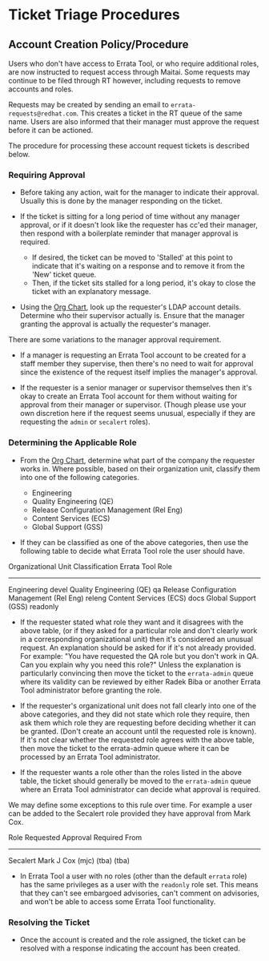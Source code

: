 Ticket Triage Procedures
========================

Account Creation Policy/Procedure
---------------------------------

Users who don't have access to Errata Tool, or who require additional roles, are
now instructed to request access through Maitai. Some requests may continue to
be filed through RT however, including requests to remove accounts and roles.

Requests may be created by sending an email to `errata-requests@redhat.com`.
This creates a ticket in the RT queue of the same name. Users are also informed
that their manager must approve the request before it can be actioned.

The procedure for processing these account request tickets is described below.

### Requiring Approval

- Before taking any action, wait for the manager to indicate their approval.
  Usually this is done by the manager responding on the ticket.

- If the ticket is sitting for a long period of time without any manager approval,
  or if it doesn't look like the requester has cc'ed their manager, then
  respond with a boilerplate reminder that manager approval is required.
    - If desired, the ticket can be moved to 'Stalled' at this point to indicate
      that it's waiting on a response and to remove it from the 'New' ticket queue.
    - Then, if the ticket sits stalled for a long period, it's okay to close the
      ticket with an explanatory message.

- Using the [Org Chart](https://people.engineering.redhat.com/), look up the
  requester's LDAP account details. Determine who their supervisor actually
  is. Ensure that the manager granting the approval is actually the
  requester's manager.

There are some variations to the manager approval requirement.

- If a manager is requesting an Errata Tool account to be created for a staff
  member they supervise, then there's no need to wait for approval since the
  existence of the request itself implies the manager's approval.

- If the requester is a senior manager or supervisor themselves then it's okay
  to create an Errata Tool account for them without waiting for approval from
  their manager or supervisor. (Though please use your own discretion here if
  the request seems unusual, especially if they are requesting the `admin` or
  `secalert` roles).

### Determining the Applicable Role

- From the [Org Chart](https://people.engineering.redhat.com/), determine what
  part of the company the requester works in. Where possible, based on their
  organization unit, classify them into one of the following categories.
    - Engineering
    - Quality Engineering (QE)
    - Release Configuration Management (Rel Eng)
    - Content Services (ECS)
    - Global Support (GSS)

- If they can be classified as one of the above categories, then use the
  following table to decide what Errata Tool role the user should have.

Organizational Unit Classification         Errata Tool Role
----------------------------------         ----------------
Engineering                                devel
Quality Engineering (QE)                   qa
Release Configuration Management (Rel Eng) releng
Content Services (ECS)                     docs
Global Support (GSS)                       readonly

- If the requester stated what role they want and it disagrees with the above
  table, (or if they asked for a particular role and don't clearly work in
  a corresponding organizational unit) then it's considered an unusual request.
  An explanation should be asked for if it's not already provided. For
  example: "You have requested the QA role but you don't work in QA. Can you
  explain why you need this role?" Unless the explanation is particularly
  convincing then move the ticket to the `errata-admin` queue where its
  validity can be reviewed by either Radek Biba or another Errata Tool
  administrator before granting the role.

- If the requester's organizational unit does not fall clearly into one of the
  above categories, and they did not state which role they require, then ask
  them which role they are requesting before deciding whether it can be granted.
  (Don't create an account until the requested role is known). If it's not
  clear whether the requested role agrees with the above table, then move the
  ticket to the errata-admin queue where it can be processed by an Errata Tool
  administrator.

- If the requester wants a role other than the roles listed in the above
  table, the ticket should generally be moved to the `errata-admin` queue
  where an Errata Tool administrator can decide what approval is required.

<note>

We may define some exceptions to this rule over time. For example a user can
be added to the Secalert role provided they have approval from Mark Cox.

Role Requested   Approval Required From
--------------   ----------------------
Secalert         Mark J Cox (mjc)
(tba)            (tba)

</note>

- In Errata Tool a user with no roles (other than the default `errata` role)
  has the same privileges as a user with the `readonly` role set. This means
  that they can't see embargoed advisories, can't comment on advisories, and
  won't be able to access some Errata Tool functionality.

### Resolving the Ticket

- Once the account is created and the role assigned, the ticket can be
  resolved with a response indicating the account has been created.
